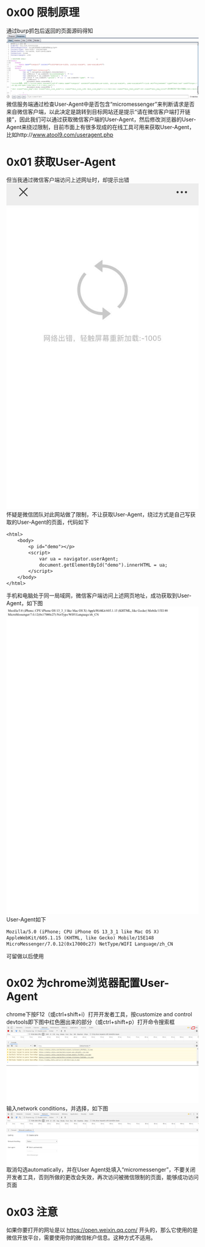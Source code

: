 # 0x00 限制原理
通过burp抓包后返回的页面源码得知  
![image](./0.png)  
微信服务端通过检查User-Agent中是否包含“micromessenger”来判断请求是否来自微信客户端，以此决定是跳转到目标网站还是提示“请在微信客户端打开链接”，因此我们可以通过获取微信客户端的User-Agent，然后修改浏览器的User-Agent来绕过限制，目前市面上有很多现成的在线工具可用来获取User-Agent，比如http://www.atool9.com/useragent.php

# 0x01 获取User-Agent
但当我通过微信客户端访问上述网址时，却提示出错  
![image](./1.png)  
怀疑是微信团队对此网站做了限制，不让获取User-Agent，绕过方式是自己写获取的User-Agent的页面，代码如下  
```
<html>
    <body>
        <p id="demo"></p>
        <script>
            var ua = navigator.userAgent;
            document.getElementById("demo").innerHTML = ua;
        </script>
    </body>
</html>
```
手机和电脑处于同一局域网，微信客户端访问上述网页地址，成功获取到User-Agent，如下图  
![image](./2.png)  
User-Agent如下  
```
Mozilla/5.0 (iPhone; CPU iPhone OS 13_3_1 like Mac OS X) AppleWebKit/605.1.15 (KHTML, like Gecko) Mobile/15E148 MicroMessenger/7.0.12(0x17000c27) NetType/WIFI Language/zh_CN
```
可留做以后使用

# 0x02 为chrome浏览器配置User-Agent
chrome下按F12（或ctrl+shift+i）打开开发者工具，按customize and control devtools即下图中红色圈出来的部分（或ctrl+shift+p）打开命令搜索框  
![image](./3.png)  
输入network conditions，并选择，如下图  
![image](./4.png)  
取消勾选automatically，并在User Agent处填入“micromessenger”，不要关闭开发者工具，否则所做的更改会失效，再次访问被微信限制的页面，能够成功访问页面

# 0x03 注意
如果你要打开的网址是以 https://open.weixin.qq.com/ 开头的，那么它使用的是微信开放平台，需要使用你的微信帐户信息。这种方式不适用。
